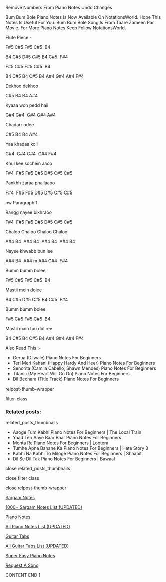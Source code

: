 
Remove Numbers From Piano Notes
Undo Changes

Bum Bum Bole Piano Notes Is Now Available On NotationsWorld. Hope This Notes Is Useful For You. Bum Bum Bole Song Is From Taare Zameen Par Movie. For More Piano Notes Keep Follow NotationsWorld.

Flute Piece:-

F#5 C#5 F#5 C#5  B4

B4 C#5 D#5 C#5 B4 C#5  F#4

F#5 C#5 F#5 C#5  B4

B4 C#5 B4 C#5 B4 A#4 G#4 A#4 F#4

Dekhoo dekhoo

C#5 B4 B4 A#4

Kyaaa woh pedd haii

G#4 G#4  G#4 G#4 A#4

Chadarr odee

C#5 B4 B4 A#4

Yaa khadaa koii

G#4  G#4 G#4  G#4 F#4

Khul kee sochein aaoo

F#4  F#5 F#5 D#5 D#5 C#5 C#5

Pankhh zaraa phailaaoo

F#4  F#5 F#5 D#5 D#5 C#5 C#5

nw Paragraph 1

Rangg nayee bikhraoo

F#4  F#5 F#5 D#5 D#5 C#5 C#5

Chaloo Chaloo Chaloo Chaloo

A#4 B4  A#4 B4  A#4 B4  A#4 B4

Nayee khwabb bun lee

A#4 B4  A#4 m A#4 G#4  F#4

Bumm bumm bolee

F#5 C#5 F#5 C#5  B4

Mastii mein dolee

B4 C#5 D#5 C#5 B4 C#5  F#4

Bumm bumm bolee

F#5 C#5 F#5 C#5  B4

Mastii main tuu dol ree

B4 C#5 B4 C#5 B4 A#4 G#4 A#4 F#4

Also Read This :-

* Gerua (Dilwale) Piano Notes For Beginners
* Teri Meri Kahani (Happy Hardy And Heer) Piano Notes For Beginners
* Senorita (Camila Cabello, Shawn Mendes) Piano Notes For Beginners
* Titanic (My Heart Will Go On) Piano Notes For Beginners
* Dil Bechara (Title Track) Piano Notes For Beginners

relpost-thumb-wrapper

filter-class

### Related posts:

related_posts_thumbnails

* Aaoge Tum Kabhi Piano Notes For Beginners | The Local Train
* Yaad Teri Aaye Baar Baar Piano Notes For Beginners
* Monta Re Piano Notes For Beginners | Lootera
* Tumhe Apna Banane Ka Piano Notes For Beginners | Hate Story 3
* Kabhi Na Kabhi To Miloge Piano Notes For Beginners | Shaapit
* Dil Se Dil Tak Piano Notes For Beginners | Bawaal

close related_posts_thumbnails

close filter class

close relpost-thumb-wrapper

[Sargam Notes](https://www.notationsworld.com/sargam-notes.html)

[1000+ Sargam Notes List (UPDATED)](https://www.notationsworld.com/all-songs-list-sargam-notes.html)

[Piano Notes](https://www.notationsworld.com/piano-notes.html)

[All Piano Notes List (UPDATED)](https://www.notationsworld.com/all-songs-list-piano-notes.html)

[Guitar Tabs](https://www.notationsworld.com/guitar-tabs.html)

[All Guitar Tabs List (UPDATED)](https://www.notationsworld.com/all-songs-list-guitar-tabs.html)

[Super Easy Piano Notes](https://studywall.in/)

[Request A Song](https://www.notationsworld.com/request-a-song.html)

CONTENT END 1

